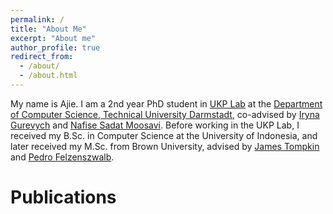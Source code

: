 ```yaml
---
permalink: /
title: "About Me"
excerpt: "About me"
author_profile: true
redirect_from: 
  - /about/
  - /about.html
---
```


My name is Ajie. I am a 2nd year PhD student in [UKP Lab](https://www.informatik.tu-darmstadt.de/ukp/ukp_home/index.en.jsp) at the [Department of Computer Science, Technical University Darmstadt](https://www.informatik.tu-darmstadt.de/fb20/index.en.jsp), co-advised by [Iryna Gurevych](https://www.informatik.tu-darmstadt.de/ukp/ukp_home/staff_ukp/prof_dr_iryna_gurevych/index.en.jsp) and [Nafise Sadat Moosavi](https://www.informatik.tu-darmstadt.de/ukp/ukp_home/staff_ukp/detailseite_mitarbeiter_1_43136.en.jsp). Before working in the UKP Lab, I received my B.Sc. in Computer Science at the University of Indonesia, and later received my M.Sc. from Brown University, advised by [James Tompkin](http://jamestompkin.com/) and [Pedro Felzenszwalb](http://cs.brown.edu/people/pfelzens/).


Publications
======

